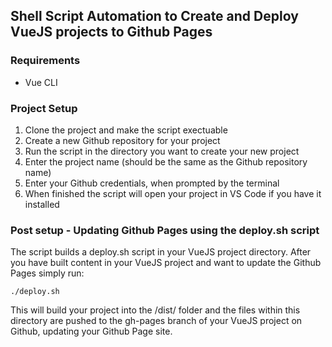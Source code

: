 ## Shell Script Automation to Create and Deploy VueJS projects to Github Pages

### Requirements
- Vue CLI

### Project Setup

1. Clone the project and make the script exectuable
2. Create a new Github repository for your project
3. Run the script in the directory you want to create your new project
4. Enter the project name (should be the same as the Github repository name)
5. Enter your Github credentials, when prompted by the terminal
6. When finished the script will open your project in VS Code if you have it installed

### Post setup - Updating Github Pages using the deploy.sh script

The script builds a deploy.sh script in your VueJS project directory. After you have built content in your VueJS project and want to update the Github Pages simply run:

```
./deploy.sh
```

This will build your project into the /dist/ folder and the files within this directory are pushed to the gh-pages branch of your VueJS project on Github, updating your Github Page site.
